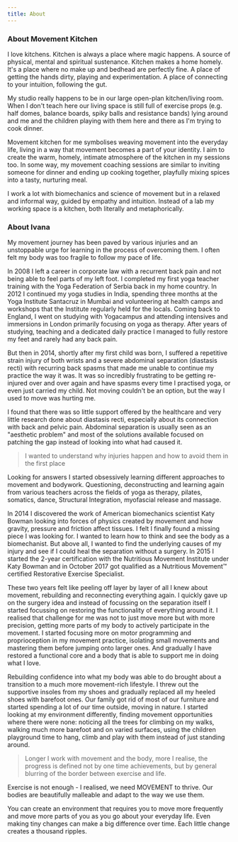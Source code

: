```yaml
---
title: About
---
```


### About Movement Kitchen

I love kitchens. Kitchen is always a place where magic happens. A source of
physical, mental and spiritual sustenance. Kitchen makes a home homely. It's a
place where no make up and bedhead are perfectly fine. A place of getting the
hands dirty, playing and experimentation. A place of connecting to your
intuition, following the gut.

My studio really happens to be in our large open-plan kitchen/living room. When
I don't teach here our living space is still full of exercise props (e.g. half
domes, balance boards, spiky balls and resistance bands) lying around and me and
the children playing with them here and there as I'm trying to cook dinner.

Movement kitchen for me symbolises weaving movement into the everyday life,
living in a way that movement becomes a part of your identity. I aim to create
the warm, homely, intimate atmosphere of the kitchen in my sessions too. In some
way, my movement coaching sessions are similar to inviting someone for dinner
and ending up cooking together, playfully mixing spices into a tasty, nurturing
meal.

I work a lot with biomechanics and science of movement but in a relaxed and
informal way, guided by empathy and intuition. Instead of a lab my working space
is a kitchen, both literally and metaphorically.

### About Ivana

My movement journey has been paved by various injuries and an unstoppable urge
for learning in the process of overcoming them. I often felt my body was too
fragile to follow my pace of life.

In 2008 I left a career in corporate law with a recurrent back pain and not
being able to feel parts of my left foot. I completed my first yoga teacher
training with the Yoga Federation of Serbia back in my home country. In 2012 I
continued my yoga studies in India, spending three months at the Yoga Institute
Santacruz in Mumbai and volunteering at health camps and workshops that the
Institute regularly held for the locals. Coming back to England, I went on
studying with Yogacampus and attending intensives and immersions in London
primarily focusing on yoga as therapy. After years of studying, teaching and a
dedicated daily practice I managed to fully restore my feet and rarely had any
back pain.

But then in 2014, shortly after my first child was born, I suffered a repetitive
strain injury of both wrists and a severe abdominal separation (diastasis recti)
with recurring back spasms that made me unable to continue my practice the way
it was. It was so incredibly frustrating to be getting re-injured over and over
again and have spasms every time I practised yoga, or even just carried my
child. Not moving couldn't be an option, but the way I used to move was hurting
me.

I found that there was so little support offered by the healthcare and very
little research done about diastasis recti, especially about its connection with
back and pelvic pain. Abdominal separation is usually seen as an "aesthetic
problem" and most of the solutions available focused on patching the gap instead
of looking into what had caused it.

> I wanted to understand why injuries happen and how to avoid them in the first
> place

Looking for answers I started obsessively learning different approaches to
movement and bodywork. Questioning, deconstructing and learning again from
various teachers across the fields of yoga as therapy, pilates, somatics, dance,
Structural Integration, myofascial release and massage.

In 2014 I discovered the work of American biomechanics scientist Katy Bowman
looking into forces of physics created by movement and how gravity, pressure and
friction affect tissues. I felt I finally found a missing piece I was looking
for. I wanted to learn how to think and see the body as a biomechanist. But
above all, I wanted to find the underlying causes of my injury and see if I
could heal the separation without a surgery. In 2015 I started the 2-year
certification with the Nutritious Movement Institute under Katy Bowman and in
October 2017 got qualified as a Nutritious Movement™ certified Restorative
Exercise Specialist.

These two years felt like peeling off layer by layer of all I knew about
movement, rebuilding and reconnecting everything again. I quickly gave up on the
surgery idea and instead of focussing on the separation itself I started
focussing on restoring the functionality of everything around it. I realised
that challenge for me was not to just move more but with more precision, getting
more parts of my body to actively participate in the movement. I started
focusing more on motor programming and proprioception in my movement practice,
isolating small movements and mastering them before jumping onto larger ones.
And gradually I have restored a functional core and a body that is able to
support me in doing what I love.

Rebuilding confidence into what my body was able to do brought about a
transition to a much more movement-rich lifestyle. I threw out the supportive
insoles from my shoes and gradually replaced all my heeled shoes with barefoot
ones. Our family got rid of most of our furniture and started spending a lot of
our time outside, moving in nature. I started looking at my environment
differently, finding movement opportunities where there were none: noticing all
the trees for climbing on my walks, walking much more barefoot and on varied
surfaces, using the children playground time to hang, climb and play with them
instead of just standing around.

> Longer I work with movement and the body, more I realise, the progress is
> defined not by one time achievements, but by general blurring of the border
> between exercise and life.

Exercise is not enough - I realised, we need MOVEMENT to thrive. Our bodies are
beautifully malleable and adapt to the way we use them.

You can create an environment that requires you to move more frequently and move
more parts of you as you go about your everyday life. Even making tiny changes
can make a big difference over time. Each little change creates a thousand
ripples.
